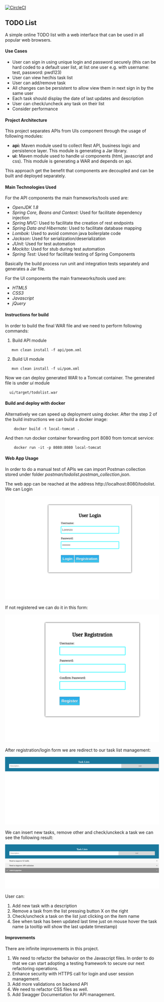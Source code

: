 [![CircleCI](https://circleci.com/gh/lorenzomartino86/todolist.svg?style=svg)](https://circleci.com/gh/lorenzomartino86/todolist)

## TODO List
A simple online TODO list with a web interface that can be used in all popular web browsers.

#### Use Cases
- User can sign in using unique login and password securely (this can be hard coded
  to a default user list, at list one user e.g. with username: test, password: pwd123)
- User can view her/his task list
- User can add/remove task
- All changes can be persistent to allow view them in next sign in by the same user
- Each task should display the date of last updates and description
- User can check/uncheck any task on their list
- Consider performance

#### Project Architecture
This project separates APIs from UIs component through the usage of following modules:
- **api:** Maven module used to collect Rest API, business logic and persistence layer. This module is generating a Jar library.
- **ui:** Maven module used to handle ui components (html, javascript and css). This module is generating a WAR and depends on api.

This approach get the benefit that components are decoupled and can be built and deployed separately.


#### Main Technologies Used

For the API components the main frameworks/tools used are:
- *OpenJDK 1.8* 
- *Spring Core, Beans and Context:* Used for facilitate dependency injection
- *Spring MVC:* Used to facilitate the creation of rest endpoints
- *Spring Data and Hibernate:* Used to facilitate database mapping
- *Lombok:* Used to avoid common java boilerplate code
- *Jackson:* Used for serialization/deserialization
- *JUnit:* Used for test automation
- *Mockito:* Used for stub during test automation
- *Spring Test:* Used for facilitate testing of Spring Components

Basically the build process run unit and integration tests separately and generates a Jar file.

For the UI components the main frameworks/tools used are:
- *HTML5*
- *CSS3*
- *Javascript*
- *jQuery*
 

#### Instructions for build
In order to build the final WAR file and  we need to perform following commands:

1. Build API module
```
   mvn clean install -f api/pom.xml
```

2. Build UI module
```
   mvn clean install -f ui/pom.xml
```

Now we can deploy generated WAR to a Tomcat container. The generated file is under *ui* module
```
  ui/target/todolist.war
```


#### Build and deploy with docker
Alternatively we can speed up deployment using docker. After the step 2 of the build instructions we can build a docker image:

```
    docker build -t local-tomcat .
```

And then run docker container forwarding port 8080 from tomcat service:
```
    docker run -it -p 8080:8080 local-tomcat
```

#### Web App Usage
In order to do a manual test of APIs we can import Postman collection stored under folder *postman/todolist.postman_collection.json*.

The web app can be reached at the address http://localhost:8080/todolist. We can Login 

  ![alt text](img/login.png)
  
If not registered we can do it in this form:

  ![alt text](img/registration.png)
  
After registration/login form we are redirect to our task list management:

 ![alt text](img/start_tasklist.png)
 
We can insert new tasks, remove other and check/unckeck a task we can see the following result:

 ![alt text](img/tasklist.png)

User can:
1. Add new task with a description
2. Remove a task from the list pressing button X on the right
3. Check/uncheck a task on the list just clicking on the item name
4. See when task has been updated last time just on mouse hover the task name (a tooltip will show the last update timestamp)

#### Improvements

There are infinite improvements in this project. 

1. We need to refactor the behavior on the Javascript files. In order to do that we can start adopting a testing framework to secure our next refactoring operations.
2. Enhance security with HTTPS call for login and user session management.
3. Add more validations on backend API
4. We need to refactor CSS files as well.
5. Add Swagger Documentation for API management.
